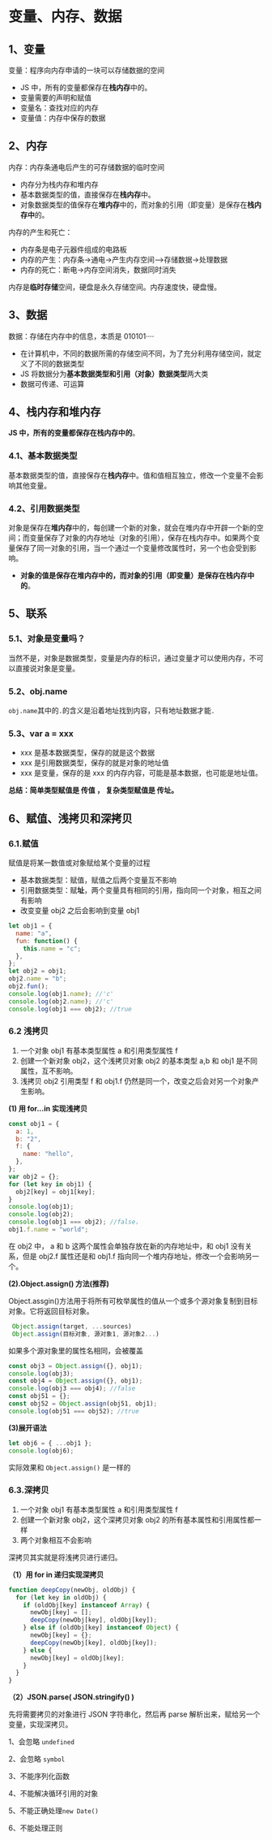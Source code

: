 # 变量、内存、数据

## 1、变量

变量：程序向内存申请的一块可以存储数据的空间

- JS 中，所有的变量都保存在**栈内存**中的。
- 变量需要的声明和赋值
- 变量名：查找对应的内存
- 变量值：内存中保存的数据

## 2、内存

内存：内存条通电后产生的可存储数据的临时空间

- 内存分为栈内存和堆内存
- 基本数据类型的值，直接保存在**栈内存**中。
- 对象数据类型的值保存在**堆内存**中的，而对象的引用（即变量）是保存在**栈内存中**的。

内存的产生和死亡：

- 内存条是电子元器件组成的电路板
- 内存的产生：内存条->通电->产生内存空间—>存储数据->处理数据
- 内存的死亡：断电->内存空间消失，数据同时消失

内存是**临时存储**空间，硬盘是永久存储空间。内存速度快，硬盘慢。

## 3、数据

数据：存储在内存中的信息，本质是 010101····

- 在计算机中，不同的数据所需的存储空间不同，为了充分利用存储空间，就定义了不同的数据类型
- JS 将数据分为**基本数据类型和引用（对象）数据类型**两大类
- 数据可传递、可运算

## 4、栈内存和堆内存

**JS 中，所有的变量都保存在栈内存中的**。

### 4.1、基本数据类型

基本数据类型的值，直接保存在**栈内存**中。值和值相互独立，修改一个变量不会影响其他变量。

### 4.2、引用数据类型

对象是保存在**堆内存**中的，每创建一个新的对象，就会在堆内存中开辟一个新的空间；而变量保存了对象的内存地址（对象的引用），保存在栈内存中。如果两个变量保存了同一对象的引用，当一个通过一个变量修改属性时，另一个也会受到影响。

- **对象的值是保存在堆内存中的，而对象的引用（即变量）是保存在栈内存中的**。

## 5、联系

### 5.1、对象是变量吗？

当然不是，对象是数据类型，变量是内存的标识，通过变量才可以使用内存，不可以直接说对象是变量。

### 5.2、obj.name

`obj.name`其中的`.`的含义是沿着地址找到内容，只有地址数据才能`.`

### 5.3、var a = xxx

- xxx 是基本数据类型，保存的就是这个数据
- xxx 是引用数据类型，保存的就是对象的地址值
- xxx 是变量，保存的是 xxx 的内存内容，可能是基本数据，也可能是地址值。

**总结：简单类型赋值是 传值 ， 复杂类型赋值是 传址。**

## 6、赋值、浅拷贝和深拷贝

### 6.1.赋值

赋值是将某一数值或对象赋给某个变量的过程

- 基本数据类型：赋值，赋值之后两个变量互不影响
- 引用数据类型：赋**址**，两个变量具有相同的引用，指向同一个对象，相互之间有影响
- 改变变量 obj2 之后会影响到变量 obj1

```js
let obj1 = {
  name: "a",
  fun: function() {
    this.name = "c";
  },
};
let obj2 = obj1;
obj2.name = "b";
obj2.fun();
console.log(obj1.name); //'c'
console.log(obj2.name); //'c'
console.log(obj1 === obj2); //true
```

### 6.2 浅拷贝

1. 一个对象 obj1 有基本类型属性 a 和引用类型属性 f
2. 创建一个新对象 obj2，这个浅拷贝对象 obj2 的基本类型 a,b 和 obj1 是不同属性，互不影响。
3. 浅拷贝 obj2 引用类型 f 和 obj1.f 仍然是同一个，改变之后会对另一个对象产生影响。

**(1) 用 for...in 实现浅拷贝**

```js
const obj1 = {
  a: 1,
  b: "2",
  f: {
    name: "hello",
  },
};
var obj2 = {};
for (let key in obj1) {
  obj2[key] = obj1[key];
}
console.log(obj1);
console.log(obj2);
console.log(obj1 === obj2); //false，
obj1.f.name = "world";
```

在 obj2 中， a 和 b 这两个属性会单独存放在新的内存地址中，和 obj1 没有关系，但是 obj2.f 属性还是和 obj1.f 指向同一个堆内存地址，修改一个会影响另一个。

**(2).Object.assign() 方法(推荐)**

Object.assgin()方法用于将所有可枚举属性的值从一个或多个源对象复制到目标对象。它将返回目标对象。

```js
 Object.assign(target, ...sources)
 Object.assign(目标对象, 源对象1, 源对象2...)
```

如果多个源对象里的属性名相同，会被覆盖

```js
const obj3 = Object.assign({}, obj1);
console.log(obj3);
const obj4 = Object.assign({}, obj1);
console.log(obj3 === obj4); //false
const obj51 = {};
const obj52 = Object.assign(obj51, obj1);
console.log(obj51 === obj52); //true
```

**(3)展开语法**

```js
let obj6 = { ...obj1 };
console.log(obj6);
```

实际效果和 `Object.assign()` 是一样的

### 6.3.深拷贝

1. 一个对象 obj1 有基本类型属性 a 和引用类型属性 f
2. 创建一个新对象 obj2，这个深拷贝对象 obj2 的所有基本属性和引用属性都一样
3. 两个对象相互不会影响

深拷贝其实就是将浅拷贝进行递归。

**（1）用 for in 递归实现深拷贝**

```js
function deepCopy(newObj, oldObj) {
  for (let key in oldObj) {
    if (oldObj[key] instanceof Array) {
      newObj[key] = [];
      deepCopy(newObj[key], oldObj[key]);
    } else if (oldObj[key] instanceof Object) {
      newObj[key] = {};
      deepCopy(newObj[key], oldObj[key]);
    } else {
      newObj[key] = oldObj[key];
    }
  }
}
```

**（2）JSON.parse( JSON.stringify() )**

先将需要拷贝的对象进行 JSON 字符串化，然后再 parse 解析出来，赋给另一个变量，实现深拷贝。

1、会忽略 `undefined`

2、会忽略 `symbol`

3、不能序列化函数

4、不能解决循环引用的对象

5、不能正确处理`new Date()`

6、不能处理正则
